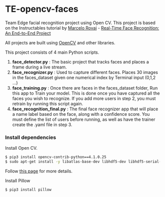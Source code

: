 # TE-opencv-faces
Team Edge facial recognition project using Open CV. 
This project is based on the Instructables tutorial by [Marcelo Rovai](https://www.instructables.com/Real-time-Face-Recognition-an-End-to-end-Project/) - 
[Real-Time Face Recognition: An End-to-End Project](https://www.instructables.com/Real-time-Face-Recognition-an-End-to-end-Project/)

All projects are built using [OpenCV](https://opencv.org/) and other libraries.

This project consists of 4 main Python scripts. 

1. **face_detector.py** : The basic project that tracks faces and places a frame during a live stream. 
2. **face_recognizer.py** : Used to capture different faces. Places 30 images in the faces_dataset given one numerical index by Terminal input (0,1,2 ...)
3. **face_training.py** : Once there are faces in the faces_dataset folder, Run this app to Train your model. This is done once you have captured all the faces you wish to recognize. If you add more users in step 2, you must retrain by running this script again.
4. **face_recognition_final.py** : The final face recognizer app that will place a name label based on the face, along with a confidence score. You must define the list of users before running, as well as have the trainer create the .yaml file in step 3. 

### Install dependencies
Install Open CV. 

```bash
$ pip3 install opencv-contrib-python==4.1.0.25
$ sudo apt-get install -y libatlas-base-dev libhdf5-dev libhdf5-serial-dev libjasper-dev  libqtgui4  libqt4-test
```
Follow [this page](https://pimylifeup.com/raspberry-pi-opencv/) for more details.


Install Pillow

```bash
$ pip3 install pillow

```





